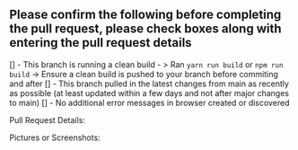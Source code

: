 ## Please confirm the following before completing the pull request, please check boxes along with entering the pull request details 
[] - This branch is running a clean build - > Ran ```yarn run build``` or ```npm run build``` -> Ensure a clean build is pushed to your branch before commiting and after 
[] - This branch pulled in the latest changes from main as recently as possible (at least updated within a few days and not after major changes to main)
[] - No additional error messages in browser created or discovered 

Pull Request Details:


Pictures or Screenshots:

